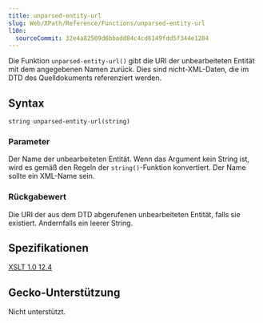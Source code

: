 ```yaml
---
title: unparsed-entity-url
slug: Web/XPath/Reference/Functions/unparsed-entity-url
l10n:
  sourceCommit: 32e4a82509d6bbadd84c4cd6149fdd5f344e1204
---
```


Die Funktion `unparsed-entity-url()` gibt die URI der unbearbeiteten Entität mit dem angegebenen Namen zurück. Dies sind nicht-XML-Daten, die im DTD des Quelldokuments referenziert werden.

## Syntax

```plain
string unparsed-entity-url(string)
```

### Parameter

Der Name der unbearbeiteten Entität. Wenn das Argument kein String ist, wird es gemäß den Regeln der `string()`-Funktion konvertiert. Der Name sollte ein XML-Name sein.

### Rückgabewert

Die URI der aus dem DTD abgerufenen unbearbeiteten Entität, falls sie existiert. Andernfalls ein leerer String.

## Spezifikationen

[XSLT 1.0 12.4](https://www.w3.org/TR/1999/REC-xslt-19991116/#function-unparsed-entity-uri)

## Gecko-Unterstützung

Nicht unterstützt.
